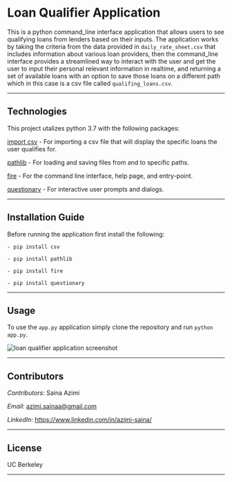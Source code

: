 # **Loan Qualifier Application**
This is a python command_line interface application that allows users to see qualifying loans from lenders based on their inputs. The application works by taking the criteria from the data provided in `daily_rate_sheet.csv` that includes information about various loan providers, then the command_line interface provides a streamlined way to interact with the user and get the user to input their personal relevant information in realtime, and returning a set of available loans with an option to save those loans on a different path which in this case is a csv file called `qualifing_loans.csv`.

---

## Technologies
This project utalizes python 3.7 with the following packages:

[import csv](https://github.com/Alexmhack/py_handles_csv) - For importing a csv file that will display the specific loans the user qualifies for.

[pathlib](https://github.com/python/cpython/blob/main/Lib/pathlib.py) - For loading and saving files from and to specific paths.

[fire](https://github.com/google/python-fire) - For the command line interface, help page, and entry-point.

[questionary](https://github.com/tmbo/questionary) - For interactive user prompts and dialogs. 



---

## Installation Guide
Before running the application first install the following:
```
- pip install csv  

- pip install pathlib 

- pip install fire  

- pip install questionary 
```

---

## Usage
To use the `app.py` application simply clone the repository and run `python app.py`. 

![loan qualifier application screenshot](https://github.com/SainaAzimi/loan_qualifier_application/blob/main/screenshot.png)


---

## Contributors

*Contributors*: Saina Azimi

*Email*: azimi.sainaa@gmail.com

*LinkedIn*: https://www.linkedin.com/in/azimi-saina/ 

---

## License
UC Berkeley

---
